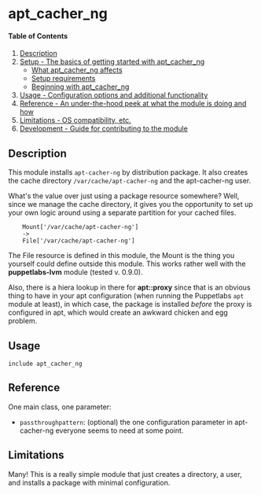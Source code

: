 # apt_cacher_ng

#### Table of Contents

1. [Description](#description)
1. [Setup - The basics of getting started with apt_cacher_ng](#setup)
    * [What apt_cacher_ng affects](#what-apt_cacher_ng-affects)
    * [Setup requirements](#setup-requirements)
    * [Beginning with apt_cacher_ng](#beginning-with-apt_cacher_ng)
1. [Usage - Configuration options and additional functionality](#usage)
1. [Reference - An under-the-hood peek at what the module is doing and how](#reference)
1. [Limitations - OS compatibility, etc.](#limitations)
1. [Development - Guide for contributing to the module](#development)

## Description

This module installs `apt-cacher-ng` by distribution package. It also creates the
cache directory `/var/cache/apt-cacher-ng` and the apt-cacher-ng user.

What's the value over just using a package resource somewhere? Well, since we
manage the cache directory, it gives you the opportunity to set up your own
logic around using a separate partition for your cached files. 

~~~ puppet
    Mount['/var/cache/apt-cacher-ng']
    ->
    File['/var/cache/apt-cacher-ng'] 
~~~

The File resource is defined in this module, the Mount is the thing you yourself
could define outside this module. This works rather well with the
**puppetlabs-lvm** module (tested v. 0.9.0).

Also, there is a hiera lookup in there for **apt::proxy** since that is an
obvious thing to have in your apt configuration (when running the Puppetlabs
`apt` module at least), in which case, the package is installed *before* the
proxy is configured in apt, which would create an awkward chicken and egg
problem.

## Usage

~~~ puppet
include apt_cacher_ng
~~~

## Reference

One main class, one parameter:
* `passthroughpattern`: (optional) the one configuration parameter in
  apt-cacher-ng everyone seems to need at some point.

## Limitations

Many! This is a really simple module that just creates a directory, a user, and
installs a package with minimal configuration.
